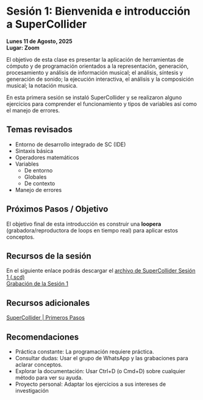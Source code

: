 # Sesión 1: Bienvenida e introducción a SuperCollider 
__Lunes 11 de Agosto, 2025__  
__Lugar: Zoom__

El objetivo de esta clase es presentar la aplicación de herramientas de cómputo y de programación orientados a la representación, generación,
procesamiento y análisis de información musical; el análisis, síntesis y generación de sonido; la ejecución
interactiva, el análisis y la composición musical; la notación musica. 

En esta primera sesión se instaló SuperCollider y se realizaron alguno ejercicios para comprender el funcionamiento y tipos de variables así como el manejo de errores. 

## Temas revisados 

- Entorno de desarrollo integrado de SC (IDE)  
- Sintaxis básica  
- Operadores matemáticos
- Variables
    - De entorno
    - Globales
    - De contexto
- Manejo de errores



## Próximos Pasos / Objetivo
El objetivo final de esta introducción es construir una **loopera** (grabadora/reproductora de loops en tiempo real) para aplicar estos conceptos.

## Recursos de la sesión
En el siguiente enlace podrás descargar el [archivo de SuperCollider Sesión 1 (.scd)](../assets/scd/sesion01.scd)  
<a href="https://www.youtube.com/watch?v=Iwg4BD2UPfg&list=PL7lm0VTw8-QE7YSEg_A0puKEIanOK_7wh&index=3&ab_channel=HugoSol%C3%ADs" target="_blank">Grabación de la Sesión 1</a>

## Recursos adicionales
<a href="https://doc.sccode.org/Tutorials/Getting-Started/02-First-Steps.html" target="_blank">SuperCollider | Primeros Pasos</a>  

## Recomendaciones
- Práctica constante: La programación requiere práctica.
- Consultar dudas: Usar el grupo de WhatsApp y las grabaciones para aclarar conceptos.
- Explorar la documentación: Usar Ctrl+D (o Cmd+D) sobre cualquier método para ver su ayuda.
- Proyecto personal: Adaptar los ejercicios a sus intereses de investigación